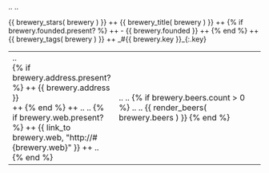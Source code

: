 
.. <!-- put brewery inside a table -->
.. <!--  use 33.33% n 66.66% cols -->

<div class='brewery' id='{{ brewery.key }}'>
<div class='brewery-title' markdown='1'>
{{ brewery_stars( brewery ) }} ++
{{ brewery_title( brewery ) }} ++
{% if brewery.founded.present? %} ++
  - {{ brewery.founded }} ++
{% end %} ++
{{ brewery_tags( brewery ) }} ++
_#{{ brewery.key }}_{:.key}
</div>

<table class='brewery'>
  <tr>
    <td width='33.333%'>
.. <!-- check if activerecord supports address? for present? check - if not add it to model -->
<div class='brewery-details' markdown='1'>
{% if brewery.address.present? %} ++
  {{ brewery.address }}  <br> ++
{% end %}   ++
.. <!-- check if activerecord supports web? for present? check - if not add it to model -->
.. <!-- fix: use web symbol - no need to use br/break - why? why not?? -->
{% if brewery.web.present? %}  ++
  {{ link_to brewery.web, "http://#{brewery.web}" }}  ++
.. <!-- fix: use link_to_brewery_website -->
{% end %}
</div>
  </td>
  <td width='66.666%'>
<div class='beers' markdown='1'>
.. <!-- 2nd column begin -->
.. <!-- check if activerecord supports beers? for assoc count check - if not add it to model -->
{% if brewery.beers.count > 0 %}
  .. <!-- fix: make sure render_beers ends with a newline? why? why not?? -->
  .. <!--  do all render_xxx return a line e.g. ending with newline or just a string (span) without newline??? -->
  {{ render_beers( brewery.beers ) }}
{% end %}
</div>
</td>
  </tr>
</table>
</div>


